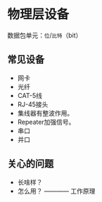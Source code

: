 # 物理层设备

数据包单元：`位`/`比特`（bit）

## 常见设备

* 网卡
* 光纤
* CAT-5线
* RJ-45接头
* 集线器有整波作用。
* Repeater加强信号。
* 串口
* 并口

## 关心的问题

* 长啥样？
* 怎么用？ ———— 工作原理
